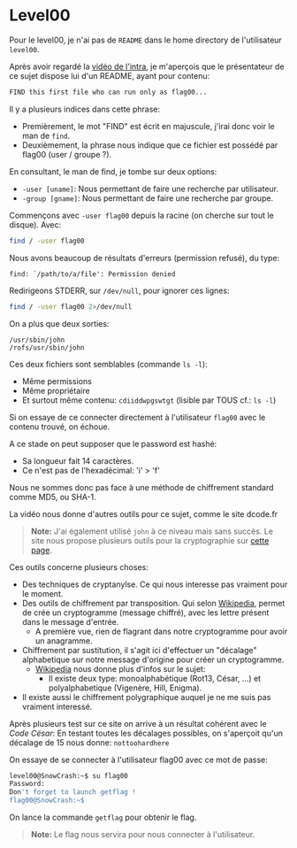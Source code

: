 Level00
======

Pour le level00, je n'ai pas de `README` dans le home directory de l'utilisateur
`level00`.

Après avoir regardé la [vidéo de l'intra](https://elearning.intra.42.fr/notions/snow-crash/subnotions/snow-crash/videos/snow-crash),
je m'aperçois que le présentateur de ce sujet dispose lui d'un README, ayant pour contenu:

```txt
FIND this first file who can run only as flag00...
```

Il y a plusieurs indices dans cette phrase:

- Premièrement, le mot "FIND" est écrit en majuscule, j'irai donc voir le man de `find`.
- Deuxièmement, la phrase nous indique que ce fichier est possédé par flag00 (user / groupe ?).

En consultant, le man de find, je tombe sur deux options:
- `-user [uname]`: Nous permettant de faire une recherche par utilisateur.
- `-group [gname]`: Nous permettant de faire une recherche par groupe.

Commençons avec `-user flag00` depuis la racine (on cherche sur tout le disque).
Avec:

```sh
find / -user flag00
```

Nous avons beaucoup de résultats d'erreurs (permission refusé), du type:
```
find: `/path/to/a/file': Permission denied
```

Redirigeons STDERR, sur `/dev/null`, pour ignorer ces lignes:
```sh
find / -user flag00 2>/dev/null
```

On a plus que deux sorties:
```
/usr/sbin/john
/rofs/usr/sbin/john
```

Ces deux fichiers sont semblables (commande `ls -l`):

- Même permissions
- Même propriétaire
- Et surtout même contenu: `cdiiddwpgswtgt` (lisible par TOUS cf.: `ls -l`)

Si on essaye de ce connecter directement à l'utilisateur `flag00` avec le contenu
trouvé, on échoue.

A ce stade on peut supposer que le password est hashé:
- Sa longueur fait 14 caractères.
- Ce n'est pas de l'hexadécimal: 'i' > 'f'

Nous ne sommes donc pas face à une méthode de chiffrement standard comme MD5, ou SHA-1.

La vidéo nous donne d'autres outils pour ce sujet, comme le site dcode.fr
> **Note:** J'ai également utilisé `john` à ce niveau mais sans succès.
Le site nous propose plusieurs outils pour la cryptographie sur [cette page](https://www.dcode.fr/liste-outils).

Ces outils concerne plusieurs choses:
- Des techniques de cryptanylse. Ce qui nous interesse pas vraiment pour le moment.
- Des outils de chiffrement par transposition. Qui selon [Wikipedia](https://fr.wikipedia.org/wiki/Chiffrement_par_transposition),
permet de crée un cryptogramme (message chiffré), avec les lettre présent dans le message d'entrée.
    - A première vue, rien de flagrant dans notre cryptogramme pour avoir un anagramme.
- Chiffrement par sustitution, il s'agit ici d'effectuer un "décalage" alphabetique sur notre
message d'origine pour créer un cryptogramme.
    - [Wikipedia](https://fr.wikipedia.org/wiki/Chiffrement_par_substitution) nous
    donne plus d'infos sur le sujet:
        - Il existe deux type: monoalphabétique (Rot13, César, ...) et polyalphabetique (Vigenère, Hill, Enigma).
- Il existe aussi le chiffrement polygraphique auquel je ne me suis pas vraiment interessé.

Après plusieurs test sur ce site on arrive à un résultat cohérent avec le _Code César_:
En testant toutes les décalages possibles, on s'aperçoit qu'un décalage de 15 nous donne:
`nottoohardhere`

On essaye de se connecter à l'utilisateur flag00 avec ce mot de passe:

```sh
level00@SnowCrash:~$ su flag00
Password:
Don't forget to launch getflag !
flag00@SnowCrash:~$
```

On lance la commande `getflag` pour obtenir le flag.
> **Note:** Le flag nous servira pour nous connecter à l'utilisateur.
